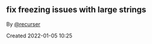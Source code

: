 ## fix freezing issues with large strings

By [@recurser](https://github.com/recurser)

Created 2022-01-05 10:25

